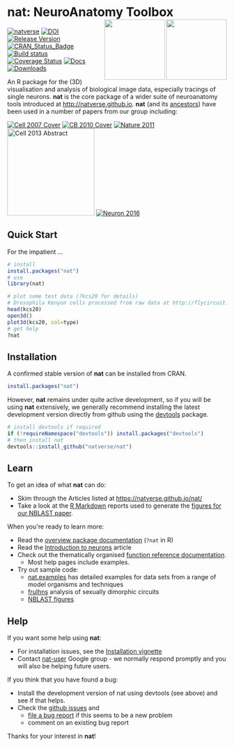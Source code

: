 # nat: NeuroAnatomy Toolbox <img src="man/figures/natverse_logo.svg" align="right" height="139" /><img src="man/figures/logo.svg" align="right" height="139" /> 
<!-- badges: start -->
[![natverse](https://img.shields.io/badge/natverse-Part%20of%20the%20natverse-a241b6)](https://natverse.github.io)
[![DOI](https://img.shields.io/badge/doi-10.5281%2Fzenodo.10171-blue.svg)](http://dx.doi.org/10.5281/zenodo.10171) 
[![Release Version](https://img.shields.io/github/release/natverse/nat.svg)](https://github.com/natverse/nat/releases/latest) 
[![CRAN_Status_Badge](http://www.r-pkg.org/badges/version/nat)](https://cran.r-project.org/package=nat) 
[![Build status](https://github.com/natverse/nat/workflows/R-CMD-check/badge.svg)](https://github.com/natverse/nat/actions)
[![Coverage Status](https://coveralls.io/repos/natverse/nat/badge.svg?branch=master)](https://coveralls.io/r/natverse/nat?branch=master)
[![Docs](https://img.shields.io/badge/docs-100%25-brightgreen.svg)](https://natverse.github.io/nat/reference/)
[![Downloads](http://cranlogs.r-pkg.org/badges/nat?color=brightgreen)](http://www.r-pkg.org/pkg/nat)
<!-- badges: end -->

An R package for the (3D) visualisation and analysis of biological image data, especially tracings of
single neurons. **nat** is the core package of a wider suite of neuroanatomy 
tools introduced at http://natverse.github.io. **nat** (and its [ancestors](https://github.com/jefferis/AnalysisSuite))
have been used in a number of papers from our group including:

[![Cell 2007 Cover](http://www.cell.com/cms/attachment/602399/4753939/cov200h.gif "Olfactory Projection Neuron Mapping")](http://dx.doi.org/10.1016/j.cell.2007.01.040)
[![CB 2010 Cover](http://www.cell.com/cms/attachment/612001/4900537/cov200h.gif "fruitless Circuit Mapping")](http://dx.doi.org/10.1016/j.cub.2010.07.045)
[![Nature 2011](https://media.nature.com/full/nature-assets/nature/journal/v478/n7368/carousel/nature10428-f4.2.jpg "Food and Pheromone Integration")](http://dx.doi.org/10.1038/nature10428)
[<img src="http://www2.mrc-lmb.cam.ac.uk/wordpress/wp-content/uploads/Switch-altered_jefferis.jpg" alt="Cell 2013 Abstract" style="height: 200px;"/>](http://dx.doi.org/10.1016/j.cell.2013.11.025)
[![Neuron 2016](http://www2.mrc-lmb.cam.ac.uk/wordpress/wp-content/uploads/P1Clustering_200_sq_crop-215x215.jpg "NBLAST")](http://dx.doi.org/10.1016/j.neuron.2016.06.012)


## Quick Start

For the impatient ...

```r
# install
install.packages("nat")
# use
library(nat)

# plot some test data (?kcs20 for details)
# Drosophila Kenyon cells processed from raw data at http://flycircuit.tw
head(kcs20)
open3d()
plot3d(kcs20, col=type)
# get help
?nat
```

## Installation

A confirmed stable version of **nat** can be installed from CRAN. 

```r
install.packages("nat")
````

However, **nat** remains under quite active development, so if you will be 
using **nat** extensively, we generally
recommend installing the latest development version directly from github using
the [devtools](https://cran.r-project.org/package=devtools) package.

```r
# install devtools if required
if (!requireNamespace("devtools")) install.packages("devtools")
# then install nat
devtools::install_github("natverse/nat")

```
## Learn

To get an idea of what **nat** can do:

* Skim through the Articles listed at https://natverse.github.io/nat/
* Take a look at the [R Markdown](http://rmarkdown.rstudio.com/) reports used 
  to generate the [figures for our NBLAST paper](http://flybrain.mrc-lmb.cam.ac.uk/si/nblast/www/paper/).

When you're ready to learn more:

* Read the [overview package documentation](https://natverse.github.io/nat/reference/nat-package.html)
  (`?nat` in R)
* Read the [Introduction to neurons](https://natverse.github.io/nat/articles/neurons-intro.html) article
* Check out the thematically organised [function reference documentation](https://natverse.github.io/nat/reference/). 
  * Most help pages include examples.
* Try out sample code:
  - [nat.examples](https://github.com/jefferis/nat.examples) has detailed 
    examples for data sets from a range of model organisms and techniques
  - [frulhns](https://github.com/jefferis/frulhns) analysis of sexually dimorphic circuits
  - [NBLAST figures](https://github.com/jefferislab/NBLAST_figures/)

## Help
If you want some help using **nat**:

* For installation issues, see the [Installation vignette](https://natverse.github.io/nat/articles/Installation.html)
* Contact [nat-user](https://groups.google.com/forum/#!forum/nat-user) Google group - 
  we normally respond promptly and you will also be helping future users.

If you think that you have found a bug:

* Install the development version of nat using devtools (see above) and see if 
  that helps.
* Check the [github issues](https://github.com/natverse/nat/issues?q=is%3Aissue) and 
  - [file a  bug report](https://github.com/natverse/nat/issues/new) if this seems to be a new problem
  - comment on an existing bug report 

Thanks for your interest in **nat**!
